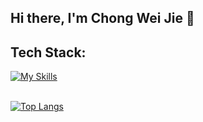## Hi there, I'm Chong Wei Jie 👋

## Tech Stack:
[![My Skills](https://skillicons.dev/icons?i=ruby,rails,go,js,react,nextjs,insomnia&perline=10)](https://skillicons.dev)<br><br>

[![Top Langs](https://github-readme-stats.vercel.app/api/top-langs/?username=Cwjiee&layout=compact&theme=tokyonight&hide=c%2B%2B,cmake,html)](https://github.com/anuraghazra/github-readme-stats)<br>


